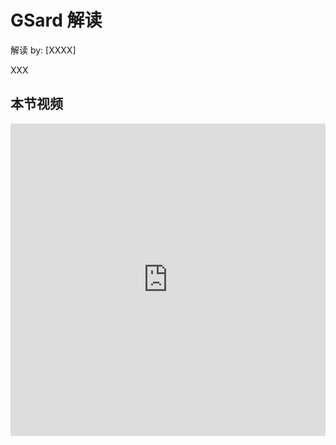 <!--Copyright © ZOMI 适用于[License](https://github.com/chenzomi12/AIInfra)版权许可-->

# GSard 解读

解读 by: [XXXX]

XXX

## 本节视频

<html>
<iframe src="https://player.bilibili.com/player.html?isOutside=true&aid=114036666537158&bvid=BV1r8ApeaEyW&cid=28491909875&p=1&as_wide=1&high_quality=1&danmaku=0&t=30&autoplay=0" width="100%" height="500" scrolling="no" border="0" frameborder="no" framespacing="0" allowfullscreen="true"> </iframe>
</html>
